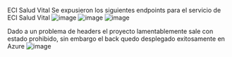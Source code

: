 ECI Salud Vital
Se expusieron los siguientes endpoints para el servicio de ECI Salud Vital
![image](https://github.com/user-attachments/assets/925e097a-9e73-4a6e-93f5-2c1f3da90725)
![image](https://github.com/user-attachments/assets/bdfc6051-07a7-4b51-8ea9-c4f74c2cc701)
![image](https://github.com/user-attachments/assets/d01453ab-740e-4050-b4bc-9770378ecd7b)

Dado a un problema de headers el proyecto lamentablemente sale con estado prohibido, sin embargo el back quedo desplegado exitosamente en Azure
![image](https://github.com/user-attachments/assets/e6ea73eb-9e7b-4937-a2d2-4f1bb7975f20)
